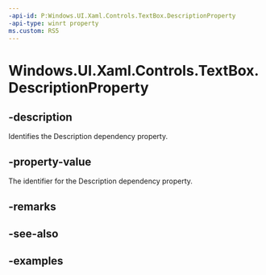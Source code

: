 ```yaml
---
-api-id: P:Windows.UI.Xaml.Controls.TextBox.DescriptionProperty
-api-type: winrt property
ms.custom: RS5
---
```


<!-- Property syntax.
public DependencyProperty DescriptionProperty { get; }
-->

# Windows.UI.Xaml.Controls.TextBox.DescriptionProperty

## -description

Identifies the Description dependency property.

## -property-value

The identifier for the Description dependency property.

## -remarks

## -see-also

## -examples

